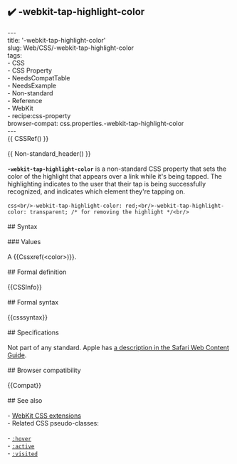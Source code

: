 ## ✔️ -webkit-tap-highlight-color 
 ---<br/>title: '-webkit-tap-highlight-color'<br/>slug: Web/CSS/-webkit-tap-highlight-color<br/>tags:<br/>  - CSS<br/>  - CSS Property<br/>  - NeedsCompatTable<br/>  - NeedsExample<br/>  - Non-standard<br/>  - Reference<br/>  - WebKit<br/>  - recipe:css-property<br/>browser-compat: css.properties.-webkit-tap-highlight-color<br/>---<br/>{{ CSSRef() }}<br/><br/>{{ Non-standard_header() }}<br/><br/>**`-webkit-tap-highlight-color`** is a non-standard CSS property that sets the color of the highlight that appears over a link while it's being tapped. The highlighting indicates to the user that their tap is being successfully recognized, and indicates which element they're tapping on.<br/><br/>```css<br/>-webkit-tap-highlight-color: red;<br/>-webkit-tap-highlight-color: transparent; /* for removing the highlight */<br/>```<br/><br/>## Syntax<br/><br/>### Values<br/><br/>A {{Cssxref(&lt;color&gt;)}}.<br/><br/>## Formal definition<br/><br/>{{CSSInfo}}<br/><br/>## Formal syntax<br/><br/>{{csssyntax}}<br/><br/>## Specifications<br/><br/>Not part of any standard. Apple has [a description in the Safari Web Content Guide](https://developer.apple.com/library/mac/documentation/AppleApplications/Reference/SafariWebContent/AdjustingtheTextSize/AdjustingtheTextSize.html#//apple_ref/doc/uid/TP40006510-SW5).<br/><br/>## Browser compatibility<br/><br/>{{Compat}}<br/><br/>## See also<br/><br/>- [WebKit CSS extensions](/en-US/docs/Web/CSS/WebKit_Extensions)<br/>- Related CSS pseudo-classes:<br/><br/>  - [`:hover`](/en-US/docs/Web/CSS/:hover)<br/>  - [`:active`](/en-US/docs/Web/CSS/:active)<br/>  - [`:visited`](/en-US/docs/Web/CSS/:visited)<br/>